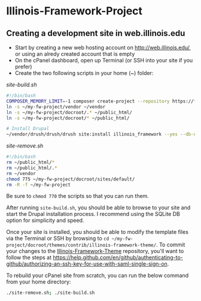 # Illinois-Framework-Project

## Creating a development site in web.illinois.edu

* Start by creating a new web hosting account on http://web.illinois.edu/, or using an alredy created account that is empty
* On the cPanel dashboard, open up Terminal (or SSH into your site if you prefer)
* Create the two following scripts in your home (~) folder:

_site-build.sh_
```bash
#!/bin/bash
COMPOSER_MEMORY_LIMIT=-1 composer create-project --repository https://fwpackages.web.illinois.edu/ atlas-web/illinois-framework-project:dev-master my-fw-project
ln -s ~/my-fw-project/vendor ~/vendor
ln -s ~/my-fw-project/docroot/.* ~/public_html/
ln -s ~/my-fw-project/docroot/* ~/public_html/

# Install Drupal
~/vendor/drush/drush/drush site:install illinois_framework --yes --db-url=$DB_URL --site-name=IllinoisFramework
```

_site-remove.sh_
```bash
#!/bin/bash
rm ~/public_html/*
rm ~/public_html/.*
rm ~/vendor
chmod 775 ~/my-fw-project/docroot/sites/default/
rm -R -f ~/my-fw-project
```

Be sure to `chmod 770` the scripts so that you can run them.

After running `site-build.sh`, you should be able to browse to your site and start the Drupal installation process. I recommend using the SQLite DB option for simplicity and speed.

Once your site is installed, you should be able to modify the template files via the Terminal or SSH by browsing to `cd ~/my-fw-project/docroot/themes/contrib/illinois-framework-theme/`. To commit your changes to the [Illinois-Framework-Theme](https://github.com/ATLAS-Illinois/Illinois-Framework-Theme) repository, you'll want to follow the steps at https://help.github.com/en/github/authenticating-to-github/authorizing-an-ssh-key-for-use-with-saml-single-sign-on.

To rebuild your cPanel site from scratch, you can run the below command from your home directory:

```bash
./site-remove.sh; ./site-build.sh
```
